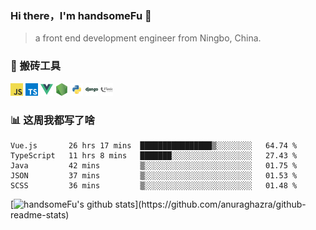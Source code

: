 
### Hi there，I'm handsomeFu 👋
> a front end development engineer from Ningbo, China.

### 🔧 搬砖工具
<code><img height="20" src="https://raw.githubusercontent.com/github/explore/80688e429a7d4ef2fca1e82350fe8e3517d3494d/topics/javascript/javascript.png"></code>
<code><img height="20" src="https://raw.githubusercontent.com/github/explore/80688e429a7d4ef2fca1e82350fe8e3517d3494d/topics/typescript/typescript.png"></code>
<code><img height="20" src="https://raw.githubusercontent.com/github/explore/80688e429a7d4ef2fca1e82350fe8e3517d3494d/topics/vue/vue.png"></code>
<code><img height="20" src="https://raw.githubusercontent.com/github/explore/80688e429a7d4ef2fca1e82350fe8e3517d3494d/topics/nodejs/nodejs.png"></code>
<code><img height="20" src="https://raw.githubusercontent.com/github/explore/80688e429a7d4ef2fca1e82350fe8e3517d3494d/topics/python/python.png"></code>
<code><img height="20" src="https://raw.githubusercontent.com/github/explore/80688e429a7d4ef2fca1e82350fe8e3517d3494d/topics/django/django.png"></code>
<code><img height="20" src="https://raw.githubusercontent.com/github/explore/80688e429a7d4ef2fca1e82350fe8e3517d3494d/topics/flask/flask.png"></code>



### 📊 这周我都写了啥
<!--START_SECTION:waka-->
```text
Vue.js       26 hrs 17 mins  ████████████████▒░░░░░░░░   64.74 % 
TypeScript   11 hrs 8 mins   ███████░░░░░░░░░░░░░░░░░░   27.43 % 
Java         42 mins         ▒░░░░░░░░░░░░░░░░░░░░░░░░   01.75 % 
JSON         37 mins         ▒░░░░░░░░░░░░░░░░░░░░░░░░   01.53 % 
SCSS         36 mins         ▒░░░░░░░░░░░░░░░░░░░░░░░░   01.48 % 
```
<!--END_SECTION:waka-->


[![handsomeFu's github stats](https://github-readme-stats.vercel.app/api?username=MrFu1998&show_icons=true&include_all_commits=true")](https://github.com/anuraghazra/github-readme-stats)
